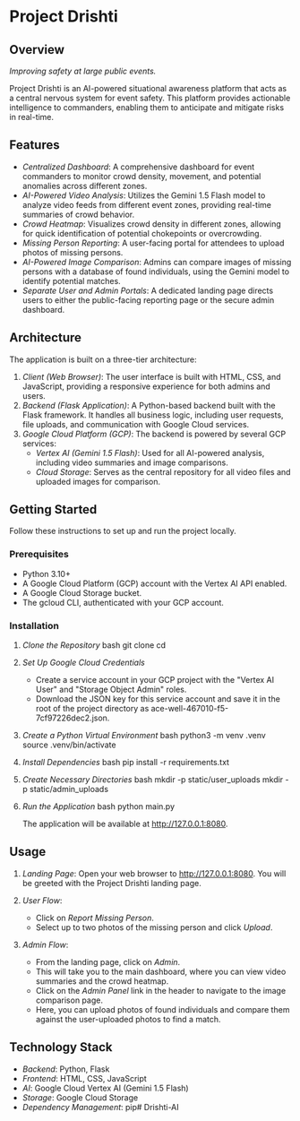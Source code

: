 # Project Drishti

## Overview

*Improving safety at large public events.*

Project Drishti is an AI-powered situational awareness platform that acts as a central nervous system for event safety. This platform provides actionable intelligence to commanders, enabling them to anticipate and mitigate risks in real-time.

## Features

- *Centralized Dashboard*: A comprehensive dashboard for event commanders to monitor crowd density, movement, and potential anomalies across different zones.
- *AI-Powered Video Analysis*: Utilizes the Gemini 1.5 Flash model to analyze video feeds from different event zones, providing real-time summaries of crowd behavior.
- *Crowd Heatmap*: Visualizes crowd density in different zones, allowing for quick identification of potential chokepoints or overcrowding.
- *Missing Person Reporting*: A user-facing portal for attendees to upload photos of missing persons.
- *AI-Powered Image Comparison*: Admins can compare images of missing persons with a database of found individuals, using the Gemini model to identify potential matches.
- *Separate User and Admin Portals*: A dedicated landing page directs users to either the public-facing reporting page or the secure admin dashboard.

## Architecture

The application is built on a three-tier architecture:

1.  *Client (Web Browser)*: The user interface is built with HTML, CSS, and JavaScript, providing a responsive experience for both admins and users.
2.  *Backend (Flask Application)*: A Python-based backend built with the Flask framework. It handles all business logic, including user requests, file uploads, and communication with Google Cloud services.
3.  *Google Cloud Platform (GCP)*: The backend is powered by several GCP services:
    -   *Vertex AI (Gemini 1.5 Flash)*: Used for all AI-powered analysis, including video summaries and image comparisons.
    -   *Cloud Storage*: Serves as the central repository for all video files and uploaded images for comparison.

## Getting Started

Follow these instructions to set up and run the project locally.

### Prerequisites

-   Python 3.10+
-   A Google Cloud Platform (GCP) account with the Vertex AI API enabled.
-   A Google Cloud Storage bucket.
-   The gcloud CLI, authenticated with your GCP account.

### Installation

1.  *Clone the Repository*
    bash
    git clone <your-repository-url>
    cd <your-repository-name>
    

2.  *Set Up Google Cloud Credentials*
    -   Create a service account in your GCP project with the "Vertex AI User" and "Storage Object Admin" roles.
    -   Download the JSON key for this service account and save it in the root of the project directory as ace-well-467010-f5-7cf97226dec2.json.

3.  *Create a Python Virtual Environment*
    bash
    python3 -m venv .venv
    source .venv/bin/activate
    

4.  *Install Dependencies*
    bash
    pip install -r requirements.txt
    

5.  *Create Necessary Directories*
    bash
    mkdir -p static/user_uploads
    mkdir -p static/admin_uploads
    

6.  *Run the Application*
    bash
    python main.py
    
    The application will be available at http://127.0.0.1:8080.

## Usage

1.  *Landing Page*: Open your web browser to http://127.0.0.1:8080. You will be greeted with the Project Drishti landing page.

2.  *User Flow*:
    -   Click on *Report Missing Person*.
    -   Select up to two photos of the missing person and click *Upload*.

3.  *Admin Flow*:
    -   From the landing page, click on *Admin*.
    -   This will take you to the main dashboard, where you can view video summaries and the crowd heatmap.
    -   Click on the *Admin Panel* link in the header to navigate to the image comparison page.
    -   Here, you can upload photos of found individuals and compare them against the user-uploaded photos to find a match.

## Technology Stack

-   *Backend*: Python, Flask
-   *Frontend*: HTML, CSS, JavaScript
-   *AI*: Google Cloud Vertex AI (Gemini 1.5 Flash)
-   *Storage*: Google Cloud Storage
-   *Dependency Management*: pip# Drishti-AI
